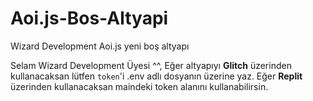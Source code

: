# Aoi.js-Bos-Altyapi
Wizard Development Aoi.js yeni boş altyapı

Selam Wizard Development Üyesi ^^,
Eğer altyapıyı **Glitch** üzerinden kullanacaksan lütfen `token`'i .env adlı dosyanın üzerine yaz.
Eğer **Replit** üzerinden kullanacaksan maindeki token alanını kullanabilirsin.
